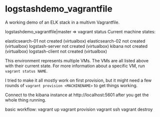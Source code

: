 # logstashdemo_vagrantfile
A working demo of an ELK stack in a multivm Vagrantfile. 

logstashdemo_vagrantfile|master ⇒ vagrant status 
Current machine states:

elasticsearch-01          not created (virtualbox)
elasticsearch-02          not created (virtualbox)
logstash-server           not created (virtualbox)
kibana                    not created (virtualbox)
logstash-client           not created (virtualbox)

This environment represents multiple VMs. The VMs are all listed
above with their current state. For more information about a specific
VM, run `vagrant status NAME`.

I tried to make it all mostly work on first provision, but it might need a few rounds of `vagrant provision <MACHINENAME>` to get things working.

Connect to the kibana instance at http://localhost:5601 after you get the whole thing running.

basic workflow:
   vagrant up
   vagrant provision
   vagrant ssh <MACHINENAME>
   vagrant destroy